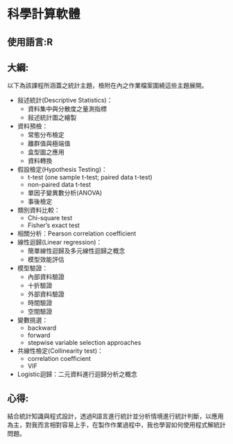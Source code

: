 # 科學計算軟體
## 使用語言:R
## 大綱:
以下為該課程所涵蓋之統計主題，檢附在內之作業檔案圍繞這些主題展開。
- 敍述統計(Descriptive Statistics)：
  - 資料集中與分散度之量測指標
  - 敍述統計圖之繪製
- 資料預檢：
  - 常態分布檢定
  - 離群值與極端值
  - 盒型圖之應用
  - 資料轉換
- 假設檢定(Hypothesis Testing)：
  - t-test (one sample t-test; paired data t-test)
  - non-paired data t-test
  - 單因子變異數分析(ANOVA)
  - 事後檢定
- 類別資料比較：
  - Chi-square test
  - Fisher’s exact test
- 相關分析：Pearson correlation coefficient
- 線性迴歸(Linear regression)：
  - 簡單線性迴歸及多元線性迴歸之概念
  - 模型效能評估
- 模型驗證：
  - 內部資料驗證
  - 十折驗證
  - 外部資料驗證
  - 時間驗證
  - 空間驗證
- 變數挑選：
  - backward
  - forward
  - stepwise variable selection approaches
- 共線性檢定(Collinearity test)：
  - correlation coefficient
  - VIF
- Logistic迴歸：二元資料進行迴歸分析之概念
## 心得:
結合統計知識與程式設計，透過R語言進行統計並分析情境進行統計判斷，以應用為主，對我而言相對容易上手，在製作作業過程中，我也學習如何使用程式解統計問題。
